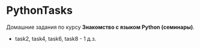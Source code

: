 # PythonTasks
Домашние задания по курсу **Знакомство с языком Python (семинары)**.
* task2, task4, task6, task8 - 1 д.з.